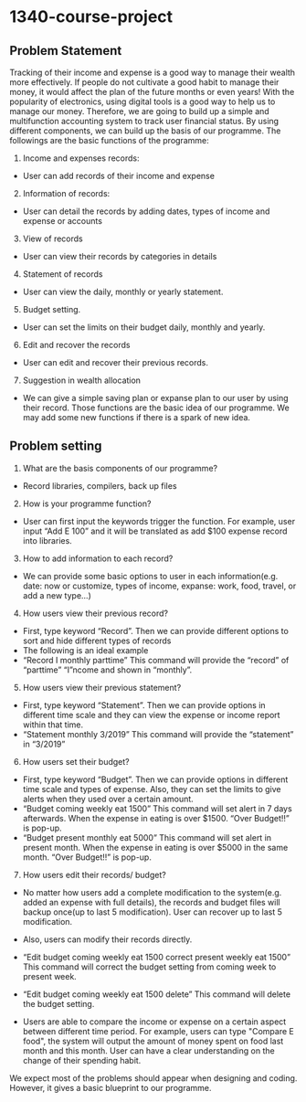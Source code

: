 # 1340-course-project

## Problem Statement
Tracking of their income and expense is a good way to manage their wealth more effectively. If people do not cultivate a good habit to manage their money, it would affect the plan of the future months or even years! With the popularity of electronics, using digital tools is a good way to help us to manage our money. Therefore, we are going to build up a simple and multifunction accounting system to track user financial status. By using different components, we can build up the basis of our programme. The followings are the basic functions of the programme:
1.	Income and expenses records:
-	User can add records of their income and expense
2.	Information of records:
-	User can detail the records by adding dates, types of income and expense or accounts
3.	View of records
-	User can view their records by categories in details
4.	Statement of records
-	User can view the daily, monthly or yearly statement.
5.	Budget setting.
-	User can set the limits on their budget daily, monthly and yearly.
6.	Edit and recover the records
-	User can edit and recover their previous records.
7.	Suggestion in wealth allocation
-	We can give a simple saving plan or expanse plan to our user by using their record.
Those functions are the basic idea of our programme. We may add some new functions if there is a spark of new idea.


## Problem setting
1.	What are the basis components of our programme?
-	Record libraries, compilers, back up files
2.	How is your programme function?
-	User can first input the keywords trigger the function. For example, user input “Add E 100” and it will be translated as add $100 expense record into libraries.
3.	How to add information to each record?
-	We can provide some basic options to user in each information(e.g. date: now or customize, types of income, expanse: work, food, travel, or add a new type…)
4.	How users view their previous record?
-	First, type keyword “Record”. Then we can provide different options to sort and hide different types of records
-	The following is an ideal example
-	“Record I monthly parttime” This command will provide the “record” of “parttime” “I”ncome and shown in “monthly”. 
5.	How users view their previous statement?
-	First, type keyword “Statement”. Then we can provide options in different time scale and they can view the expense or income report within that time.
-	“Statement monthly 3/2019” This command will provide the “statement” in “3/2019”
6.	How users set their budget?
-	First, type keyword “Budget”. Then we can provide options in different time scale and types of expense. Also, they can set the limits to give alerts when they used over a certain amount.
-	“Budget coming weekly eat 1500” This command will set alert in 7 days afterwards. When the expense in eating is over $1500. “Over Budget!!” is pop-up.
-	“Budget present monthly eat 5000” This command will set alert in present month. When the expense in eating is over $5000 in the same month. “Over Budget!!” is pop-up.
7.	How users edit their records/ budget?
-	No matter how users add a complete modification to the system(e.g. added an expense with full details), the records and budget files will backup once(up to last 5 modification). User can recover up to last 5 modification.
-	Also, users can modify their records directly.
-	“Edit budget coming weekly eat 1500 correct present weekly eat 1500” This command will correct the budget setting from coming week to present week.
-	“Edit budget coming weekly eat 1500 delete” This command will delete the budget setting.

- Users are able to compare the income or expense on a certain aspect between different time period. For example, users can type "Compare E food", the system will output the amount of money spent on food last month and this month. User can have a clear understanding on the change of their spending habit. 

We expect most of the problems should appear when designing and coding. However, it gives a basic blueprint to our programme.
